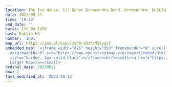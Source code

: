 ```yaml
---
location: The Ivy House, 113 Upper Drumcondra Road, Drumcondra, DUBLIN 9
date: 2023-08-21
time: '19:30'
end_date: ''
hares: IVY DA TURD
hash: Dublin H3
number: '1601'
map_url: https://goo.gl/maps/ZvP6rsRJtcM5Sygx5
embedded_map: '<iframe width="425" height="350" frameborder="0" scrolling="no" marginheight="0"
  marginwidth="0" src="https://www.openstreetmap.org/export/embed.html?bbox=-6.255345940589906%2C53.37109433900918%2C-6.249536275863648%2C53.37382433923447&amp;layer=mapnik&amp;marker=53.37246096122815%2C-6.252438426017761"
  style="border: 1px solid black"></iframe><br/><small><a href="https://www.openstreetmap.org/?mlat=53.37246&amp;mlon=-6.25244#map=18/53.37246/-6.25244">View
  Larger Map</a></small>'
ordinal_date: 20230821
dow: 1
last_modified_at: '2023-08-13'
---
```


